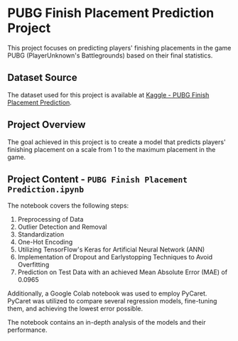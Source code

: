 # PUBG Finish Placement Prediction Project

This project focuses on predicting players' finishing placements in the game PUBG (PlayerUnknown's Battlegrounds) based on their final statistics.

## Dataset Source
The dataset used for this project is available at [Kaggle - PUBG Finish Placement Prediction](https://www.kaggle.com/competitions/pubg-finish-placement-prediction/data).

## Project Overview
The goal achieved in this project is to create a model that predicts players' finishing placement on a scale from 1 to the maximum placement in the game.

## Project Content - `PUBG Finish Placement Prediction.ipynb`
The notebook covers the following steps:

1. Preprocessing of Data
2. Outlier Detection and Removal
3. Standardization
4. One-Hot Encoding
5. Utilizing TensorFlow's Keras for Artificial Neural Network (ANN)
6. Implementation of Dropout and Earlystopping Techniques to Avoid Overfitting
7. Prediction on Test Data with an achieved Mean Absolute Error (MAE) of 0.0965

Additionally, a Google Colab notebook was used to employ PyCaret. PyCaret was utilized to compare several regression models, fine-tuning them, and achieving the lowest error possible.

The notebook contains an in-depth analysis of the models and their performance.
